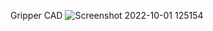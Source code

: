 Gripper CAD
![Screenshot 2022-10-01 125154](https://user-images.githubusercontent.com/78358962/194262853-e2cc0682-a099-450f-a5d6-1030d6a7f608.png)

